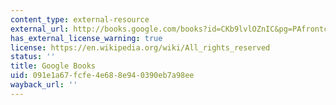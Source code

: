 ```yaml
---
content_type: external-resource
external_url: http://books.google.com/books?id=CKb9lvlOZnIC&pg=PAfrontcover
has_external_license_warning: true
license: https://en.wikipedia.org/wiki/All_rights_reserved
status: ''
title: Google Books
uid: 091e1a67-fcfe-4e68-8e94-0390eb7a98ee
wayback_url: ''
---
```

